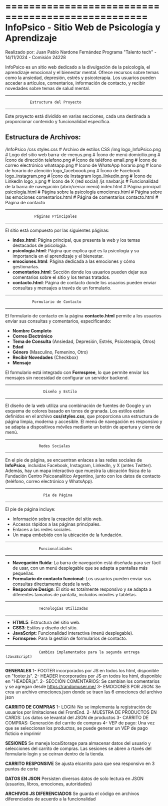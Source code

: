 ==================================================
                  InfoPsico - Sitio Web de Psicología y Aprendizaje
==================================================
Realizado por: Juan Pablo Nardone Fernández
Programa "Talento tech" - 14/11/2024 - Comisión 24228

InfoPsico es un sitio web dedicado a la divulgación de la psicología, el aprendizaje emocional y el bienestar mental. Ofrece recursos sobre temas como la ansiedad, depresión, estrés y psicoterapia. Los usuarios pueden acceder a artículos, comentarios, información de contacto, y recibir novedades sobre temas de salud mental.

--------------------------------------------------
               Estructura del Proyecto
--------------------------------------------------

Este proyecto está dividido en varias secciones, cada una destinada a proporcionar contenido y funcionalidad específica.

Estructura de Archivos:
------------------------
/InfoPsico
    /css
        styles.css           # Archivo de estilos CSS
    /img
        logo_InfoPsico.png   # Logo del sitio web
        barra-de-menus.png   # Ícono de menú
        domicilio.png        # Ícono de dirección
        telefono.png         # Ícono de teléfono
        email.png            # Ícono de correo electrónico
        whatsapp.png         # Ícono de WhatsApp
        horario.png          # Ícono de horario de atención
        logo_faceboook.png   # Ícono de Facebook
        logo_instagram.png   # Ícono de Instagram
        logo_linkedin.png    # Ícono de LinkedIn
        logo_x.png           # Ícono de X (red social)
    /js
        navbar.js            # Funcionalidad de la barra de navegación (abrir/cerrar menú)
    index.html               # Página principal
    psicologia.html          # Página sobre la psicología
    emociones.html           # Página sobre las emociones
    comentarios.html         # Página de comentarios
    contacto.html            # Página de contacto

--------------------------------------------------
                 Páginas Principales
--------------------------------------------------

El sitio está compuesto por las siguientes páginas:

- **index.html**: Página principal, que presenta la web y los temas destacados de psicología.
- **psicologia.html**: Página que explica qué es la psicología y su importancia en el aprendizaje 
  y el bienestar.
- **emociones.html**: Página dedicada a las emociones y cómo gestionarlas.
- **comentarios.html**: Sección donde los usuarios pueden dejar sus comentarios sobre el sitio 
  y los temas tratados.
- **contacto.html**: Página de contacto donde los usuarios pueden enviar consultas y mensajes 
  a través de un formulario.

--------------------------------------------------
                Formulario de Contacto
--------------------------------------------------

El formulario de contacto en la página **contacto.html** permite a los usuarios enviar sus 
consultas y comentarios, especificando:

- **Nombre Completo**
- **Correo Electrónico**
- **Tema de Consulta** (Ansiedad, Depresión, Estrés, Psicoterapia, Otros)
- **Edad**
- **Género** (Masculino, Femenino, Otro)
- **Recibir Novedades** (Checkbox)
- **Mensaje**

El formulario está integrado con **Formspree**, lo que permite enviar los mensajes sin necesidad 
de configurar un servidor backend.

--------------------------------------------------
                     Diseño y Estilo
--------------------------------------------------

El diseño de la web utiliza una combinación de fuentes de Google y un esquema de colores basado 
en tonos de granada. Los estilos están definidos en el archivo **css/styles.css**, que proporciona 
una estructura de página limpia, moderna y accesible. El menú de navegación es responsivo y se 
adapta a dispositivos móviles mediante un botón de apertura y cierre de menú.

--------------------------------------------------
                   Redes Sociales
--------------------------------------------------

En el pie de página, se encuentran enlaces a las redes sociales de **InfoPsico**, incluidas 
Facebook, Instagram, LinkedIn, y X (antes Twitter). Además, hay un mapa interactivo que muestra 
la ubicación física de la Fundación Centro Psicoanalítico Argentino, junto con los datos de contacto 
(teléfono, correo electrónico y WhatsApp).

--------------------------------------------------
                     Pie de Página
--------------------------------------------------

El pie de página incluye:
- Información sobre la creación del sitio web.
- Accesos rápidos a las páginas principales.
- Enlaces a las redes sociales.
- Un mapa embebido con la ubicación de la fundación.

--------------------------------------------------
                   Funcionalidades
--------------------------------------------------

- **Navegación fluida**: La barra de navegación está diseñada para ser fácil de usar, con un 
  menú desplegable que se adapta a pantallas más pequeñas.
- **Formulario de contacto funcional**: Los usuarios pueden enviar sus consultas directamente 
  desde la web.
- **Responsive Design**: El sitio es totalmente responsivo y se adapta a diferentes tamaños de 
  pantalla, incluidos móviles y tabletas.

--------------------------------------------------
                   Tecnologías Utilizadas
--------------------------------------------------

- **HTML5**: Estructura del sitio web.
- **CSS3**: Estilos y diseño del sitio.
- **JavaScript**: Funcionalidad interactiva (menú desplegable).
- **Formspree**: Para la gestión de formularios de contacto.

--------------------------------------------------
                   Cambios implementados para la segunda entrega (JavaScript)
--------------------------------------------------

**GENERALES**
1- FOOTER incorporados por JS en todos los html, disponible en "footer.js".
2- HEADER incorporados por JS en todos los html, disponible en "HEADER.js".
2- SECCIÓN COMENTARIOS: Se cambian los comentarios y se agregan desde https://randomuser.me/
3- EMOCIONES POR JSON: Se crea un archivo emociones.json donde se traen las 6 emociones del archivo json

**CARRITO DE COMPRAS**
1- LOGIN: No se implementa la registración de usuarios por limitaciones del FrontEnd.
2- MUESTRA DE PRODUCTOS EN CARDS: Los datos se levantal del JSON de productos
3- CARRITO DE COMPRAS: Generación del carrito de compras
4- VEP de pago: Una vez que se seleccionan los productos, se puede generar un VEP de pago ficticio e imprimir

**SESIONES**
Se maneja localStorage para almacenar datos del usuario y selecciones del carrito de compras.
Las sesiones se abren a rtavés del formulario login y se ceirran dentro de la tienda.

**CARRITO RESPONSIVE**
Se ajusta elcarrito para que sea responsivo en 3 puntos de corte

**DATOS EN JSON**
Persisten diversos datos de solo lectura en JSON (usuarios, libros, emociones, autoridades)

**ARCHIVOS JS DIFERENCIADOS**
Se guarda el código en archivos diferenciados de acuerdo a la funcionalidad